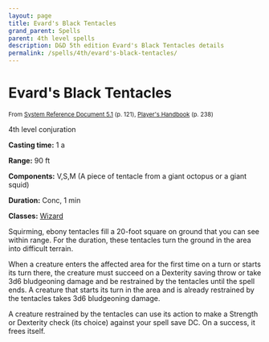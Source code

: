 ```yaml
---
layout: page
title: Evard's Black Tentacles
grand_parent: Spells
parent: 4th level spells 
description: D&D 5th edition Evard's Black Tentacles details
permalink: /spells/4th/evard's-black-tentacles/
---
```


# Evard's Black Tentacles

<small>From <a target="_blank" href="https://media.wizards.com/2016/downloads/DND/SRD-OGL_V5.1.pdf">System Reference Document 5.1</a> (p. 121), <a target="_blank" href="https://dnd.wizards.com/products/tabletop-games/rpg-products/rpg_playershandbook">Player's Handbook</a> (p. 238)</small>


4th level conjuration

**Casting time:** 1 a

**Range:** 90 ft

**Components:** V,S,M (A piece of tentacle from a giant octopus or a giant squid)

**Duration:** Conc, 1 min

**Classes:** [Wizard](/classes/wizard/)

Squirming, ebony tentacles fill a 20-foot square on ground that you can see within range. For the duration, these tentacles turn the ground in the area into difficult terrain.

   When a creature enters the affected area for the first time on a turn or starts its turn there, the creature must succeed on a Dexterity saving throw or take 3d6 bludgeoning damage and be restrained by the tentacles until the spell ends. A creature that starts its turn in the area and is already restrained by the tentacles takes 3d6 bludgeoning damage.

   A creature restrained by the tentacles can use its action to make a Strength or Dexterity check (its choice) against your spell save DC. On a success, it frees itself.